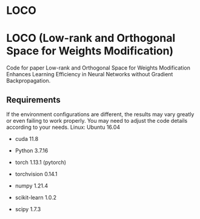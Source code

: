 # LOCO
# LOCO (Low-rank and Orthogonal Space for Weights Modification)
Code for paper Low-rank and Orthogonal Space for Weights Modification Enhances Learning Efficiency in Neural Networks without Gradient Backpropagation.

## Requirements
If the environment configurations are different, the results may vary greatly or even failing to work properly. You may need to adjust the code details according to your needs.
Linux: Ubuntu 16.04

- cuda 11.8

- Python 3.7.16

- torch 1.13.1 (pytorch)

- torchvision 0.14.1

- numpy 1.21.4

- scikit-learn 1.0.2

- scipy 1.7.3